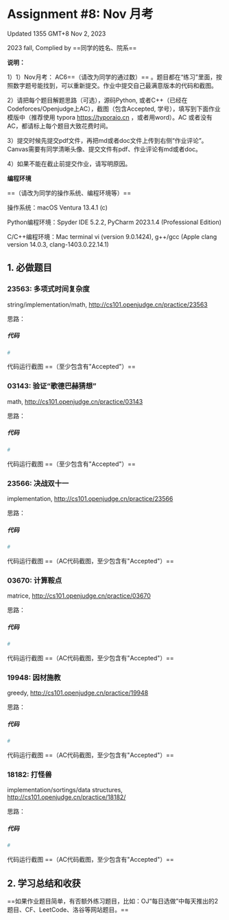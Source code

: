# Assignment #8: Nov 月考

Updated 1355 GMT+8 Nov 2, 2023

2023 fall, Complied by ==同学的姓名、院系==



**说明：**

1）1）Nov⽉考： AC6==（请改为同学的通过数）== 。题⽬都在“练习”⾥⾯，按照数字题号能找到，可以重新提交。作业中提交⾃⼰最满意版本的代码和截图。

2）请把每个题目解题思路（可选），源码Python, 或者C++（已经在Codeforces/Openjudge上AC），截图（包含Accepted, 学号），填写到下面作业模版中（推荐使用 typora https://typoraio.cn ，或者用word）。AC 或者没有AC，都请标上每个题目大致花费时间。

3）提交时候先提交pdf文件，再把md或者doc文件上传到右侧“作业评论”。Canvas需要有同学清晰头像、提交文件有pdf、作业评论有md或者doc。

4）如果不能在截止前提交作业，请写明原因。



**编程环境**

==（请改为同学的操作系统、编程环境等）==

操作系统：macOS Ventura 13.4.1 (c)

Python编程环境：Spyder IDE 5.2.2, PyCharm 2023.1.4 (Professional Edition)

C/C++编程环境：Mac terminal vi (version 9.0.1424), g++/gcc (Apple clang version 14.0.3, clang-1403.0.22.14.1)



## 1. 必做题目

### 23563: 多项式时间复杂度

string/implementation/math, http://cs101.openjudge.cn/practice/23563





思路：



##### 代码

```python
# 

```



代码运行截图 ==（至少包含有"Accepted"）==





### 03143: 验证“歌德巴赫猜想”

math, http://cs101.openjudge.cn/practice/03143



思路：



##### 代码

```python
# 

```



代码运行截图 ==（至少包含有"Accepted"）==





### 23566: 决战双十一

implementation, http://cs101.openjudge.cn/practice/23566



思路：



##### 代码

```python
# 

```



代码运行截图 ==（AC代码截图，至少包含有"Accepted"）==





### 03670: 计算鞍点

matrice, http://cs101.openjudge.cn/practice/03670



思路：



##### 代码

```python
# 

```



代码运行截图 ==（AC代码截图，至少包含有"Accepted"）==





### 19948: 因材施教

greedy, http://cs101.openjudge.cn/practice/19948



思路：



##### 代码

```python
# 

```



代码运行截图 ==（AC代码截图，至少包含有"Accepted"）==





### 18182: 打怪兽

implementation/sortings/data structures, http://cs101.openjudge.cn/practice/18182/



思路：



##### 代码

```python
# 

```



代码运行截图 ==（AC代码截图，至少包含有"Accepted"）==





## 2. 学习总结和收获

==如果作业题目简单，有否额外练习题目，比如：OJ“每日选做”中每天推出的2题目、CF、LeetCode、洛谷等网站题目。==





